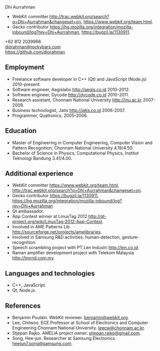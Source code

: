 Dhi Aurrahman

- WebKit committer http://trac.webkit.org/search?q=Dhi+Aurrahman&changeset=on, https://www.webkit.org/team.html.
- Gecko contributor https://hg.mozilla.org/integration/mozilla-inbound/log?rev=Dhi+Aurrahman, https://bugzil.la/1130911.

+62 812 2039966
<br/>diorahman@rockybars.com
<br/>https://github.com/diorahman

## Employment

- Freelance software developer in C++ (Qt) and JavaScript (Node.js) 2010-present.
- Software engineer, Aegislabs http://aegis.co.id 2010-2012.
- Software engineer, Dycode http://dycode.co.id 2010-2011.
- Research assistant, Chonnam National University http://jnu.ac.kr 2007-2009.
- Business technologist, Jatis http://jatis.co.id 2006-2007.
- Programmer, Quatronics, 2005-2006.

## Education

- Master of Engineering in Computer Engineering, Computer Vision and Pattern Recognition, Chonnam National University 4.19/4.50.
- Bachelor of Science in Physics, Computational Physics, Institut Teknologi Bandung 3.41/4.00.

## Additional experience

- WebKit committer https://www.webkit.org/team.html, http://trac.webkit.org/search?q=Dhi+Aurrahman&changeset=on.
- Gecko contributor https://bugzil.la/1130911, https://hg.mozilla.org/integration/mozilla-inbound/log?rev=Dhi+Aurrahman
- Qt ambassador.
- App Contest winner at LinuxTag 2012 http://qt-project.org/wiki/LinuxTag-2012-App-Contest.
- Involved in AME Patterns Lib http://sourceforge.net/projects/amelibraries.
- Involved in Samsung R&D activities: human-detection, gesture-recognition.
- Speech scrambling project with PT Len Industri http://len.co.id.
- Raman amplifier development project with Telekom Malaysia http://tmrnd.com.my.

## Languages and technologies

- C++, JavaScript.
- Qt, Node.js.

## References

- Benjamin Poulain. WebKit reviewer. benjamin@webkit.org.
- Lee, Chilwoo. ECE Professor at School of Electronics and Computer Engineering Chonnam National University. leecw@chonnam.ac.kr.
- Stjepan Rajko. AMELiA project owner. stjepan.rajko@gmail.com.
- Song, Hee-jun. Researcher at Samsung Electronics. heejun7.song@samsung.com.


